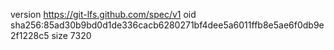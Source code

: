 version https://git-lfs.github.com/spec/v1
oid sha256:85ad30b9bd0d1de336cacb6280271bf4dee5a6011ffb8e5ae6f0db9e2f1228c5
size 7320
